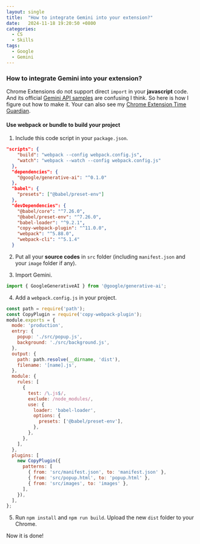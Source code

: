 ```yaml
---
layout: single
title:  "How to integrate Gemini into your extension?"
date:   2024-11-18 19:20:50 +0800
categories:
  - CS
  - Skills
tags:
  - Google
  - Gemini
---
```


### How to integrate Gemini into your extension?
Chrome Extensions do not support direct `import` in your **javascript** code. And its official [Gemini API samples](https://github.com/GoogleChrome/chrome-extensions-samples/tree/main/functional-samples/ai.gemini-in-the-cloud) are confusing I think. So here is how I figure out how to make it. Your can also see my [Chrome Extension Time Guardian](https://github.com/Ghost04718/Time-Guardian).

#### Use webpack or bundle to build your project
1. Include this code script in your `package.json`.
```json
"scripts": {
    "build": "webpack --config webpack.config.js",
    "watch": "webpack --watch --config webpack.config.js"
  },
  "dependencies": {
    "@google/generative-ai": "^0.1.0"
  },
  "babel": {
    "presets": ["@babel/preset-env"]
  },
  "devDependencies": {
    "@babel/core": "^7.26.0",
    "@babel/preset-env": "^7.26.0",
    "babel-loader": "^9.2.1",
    "copy-webpack-plugin": "^11.0.0",
    "webpack": "^5.88.0",
    "webpack-cli": "^5.1.4"
  }
```

2. Put all your **source codes** in `src` folder (including `manifest.json` and your `image` folder if any).

3. Import Gemini.
```js
import { GoogleGenerativeAI } from '@google/generative-ai';
```

4. Add a `webpack.config.js` in your project.
```js
const path = require('path');
const CopyPlugin = require('copy-webpack-plugin');
module.exports = {
  mode: 'production',
  entry: {
    popup: './src/popup.js',
    background: './src/background.js',
  },
  output: {
    path: path.resolve(__dirname, 'dist'),
    filename: '[name].js',
  },
  module: {
    rules: [
      {
        test: /\.js$/,
        exclude: /node_modules/,
        use: {
          loader: 'babel-loader',
          options: {
            presets: ['@babel/preset-env'],
          },
        },
      },
    ],
  },
  plugins: [
    new CopyPlugin({
      patterns: [
        { from: 'src/manifest.json', to: 'manifest.json' },
        { from: 'src/popup.html', to: 'popup.html' },
        { from: 'src/images', to: 'images' },
      ],
    }),
  ],
};
```

5. Run `npm install` and `npm run build`. Upload the new `dist` folder to your Chrome.

Now it is done!